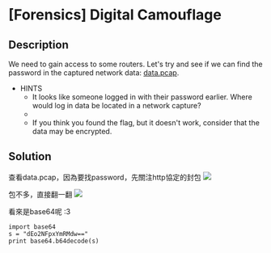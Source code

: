 [Forensics] Digital Camouflage
===
## Description
We need to gain access to some routers. Let's try and see if we can find the password in the captured network data: [data.pcap](https://webshell2017.picoctf.com/static/1836a8ab819664a77ff4d8a754f91d92/data.pcap).
* HINTS
    * It looks like someone logged in with their password earlier. Where would log in data be located in a network capture?
    * 
    * If you think you found the flag, but it doesn't work, consider that the data may be encrypted.

## Solution

查看data.pcap，因為要找password，先關注http協定的封包
![](https://i.imgur.com/K84JnoE.png)

包不多，直接翻一翻
![](https://i.imgur.com/vJL07zQ.png)

看來是base64呢 :3 
```python=
import base64
s = "dEo2NFpxYmRMdw=="
print base64.b64decode(s)
```